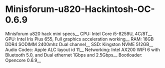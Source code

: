 # Minisforum-u820-Hackintosh-OC-0.6.9

Minisforum u820 hack mini specs__
CPU: Intel Core i5-8259U, 4C/8T__
GPU: Intel Iris Plus 655, Full graphics acceleration working__
RAM: 16GB DDR4 SODIMM 2400mhz Dual channel__
SSD: Kingston NVME 512GB__
Audio Codec: Apple ALC layout id 11__
Networking: Intel AX200 WIFI 6 with Bluetooth 5.0, and Dual ethernet 1Gbps and 2.5Gbps__
Bootloader: Opencore 0.6.9__
